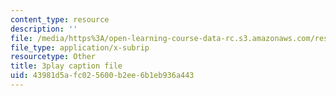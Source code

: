 ```yaml
---
content_type: resource
description: ''
file: /media/https%3A/open-learning-course-data-rc.s3.amazonaws.com/res-6-012-introduction-to-probability-spring-2018/43981d5afc025600b2ee6b1eb936a443_X04gTpC7wAs.vtt
file_type: application/x-subrip
resourcetype: Other
title: 3play caption file
uid: 43981d5a-fc02-5600-b2ee-6b1eb936a443
---
```

